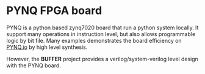 # PYNQ FPGA board

PYNQ is a python based zynq7020 board that run a python system locally. 
It support many operations in instruction level, but also allows programmable logic by bit file.
Many examples demonstrates the board efficiency on [PYNQ.io](https://pnyq.io) by high level synthesis.

However, the **BUFFER** project provides a verilog/system-verilog level design with the PYNQ board.
